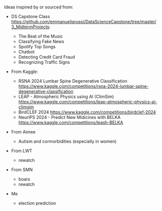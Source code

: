 Ideas inspired by or sourced from:

- DS Capstone Class https://github.com/emmanueliarussi/DataScienceCapstone/tree/master/3_MidtermProjects:
  - The Beat of the Music
  - Classifying Fake News
  - Spotify Top Songs
  - Chatbot
  - Detecting Credit Card Fraud
  - Recognizing Traffic Signs
 
- From Kaggle:
  - RSNA 2024 Lumbar Spine Degenerative Classification https://www.kaggle.com/competitions/rsna-2024-lumbar-spine-degenerative-classification
  - LEAP - Atmospheric Physics using AI (ClimSim) https://www.kaggle.com/competitions/leap-atmospheric-physics-ai-climsim
  - BirdCLEF 2024 https://www.kaggle.com/competitions/birdclef-2024
  - NeurIPS 2024 - Predict New Midicines with BELKA https://www.kaggle.com/competitions/leash-BELKA

- From Aimee
  - Autism and cormorbidities (especially in women)

- From LWT
  - rewatch
 
- From SMN
  - boars
  - rewatch
 
- Me
  - election prediction
